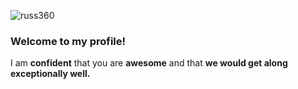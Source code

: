 
![russ360](https://user-images.githubusercontent.com/85079092/151690847-2f6f4c7c-f087-47c7-aabe-81925398d222.jpeg)


### **Welcome** to my profile! 

I am **confident** that you are **awesome** and that **we would get along exceptionally well.**

